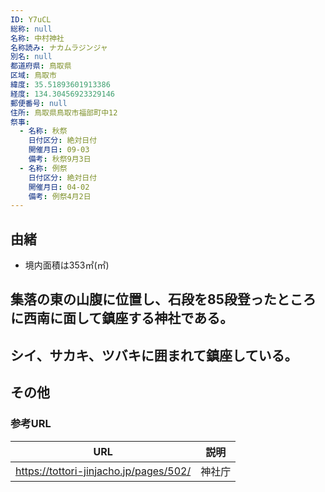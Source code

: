 ```yaml
---
ID: Y7uCL
総称: null
名称: 中村神社
名称読み: ナカムラジンジャ
別名: null
都道府県: 鳥取県
区域: 鳥取市
緯度: 35.51893601913386
経度: 134.30456923329146
郵便番号: null
住所: 鳥取県鳥取市福部町中12
祭事:
  - 名称: 秋祭
    日付区分: 絶対日付
    開催月日: 09-03
    備考: 秋祭9月3日
  - 名称: 例祭
    日付区分: 絶対日付
    開催月日: 04-02
    備考: 例祭4月2日
---
```


## 由緒

- 境内面積は353㎡(㎡)

## 集落の東の山腹に位置し、石段を85段登ったところに西南に面して鎮座する神社である。

## シイ、サカキ、ツバキに囲まれて鎮座している。

## その他

### 参考URL

| URL                                    | 説明   |
| -------------------------------------- | ------ |
| https://tottori-jinjacho.jp/pages/502/ | 神社庁 |

